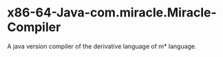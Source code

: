 # x86-64-Java-com.miracle.Miracle-Compiler
A java version compiler of the derivative language of m* language.
